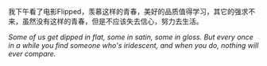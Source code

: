<p>我下午看了电影Flipped，羡慕这样的青春，美好的品质值得学习，其它的强求不来，虽然没有这样的青春，但是不应该失去信心，努力去生活。</p>
<em>Some of us get dipped in flat, some in satin, some in gloss. But every once in a while you find someone who's iridescent, and when you do, nothing will ever compare.</em><br>

